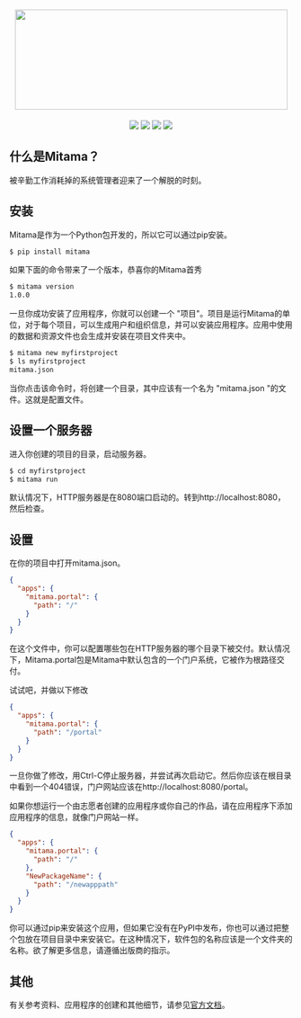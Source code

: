 <h1 align="center">
  <img src="https://user-images.githubusercontent.com/50577904/94712498-86f98d00-0384-11eb-8d97-bbe79a165609.png" height="178" width="485" />
</h1>

<p align="center">
  <img src='https://img.shields.io/github/license/mitama-org/mitama'>
  <img src='https://badge.fury.io/py/mitama.svg'>
  <img src="https://img.shields.io/circleci/build/gh/mitama-org/mitama/master">
  <img src='https://img.shields.io/github/stars/mitama-org/mitama.svg'>
</p>

## 什么是Mitama？

被辛勤工作消耗掉的系统管理者迎来了一个解脱的时刻。

## 安装

Mitama是作为一个Python包开发的，所以它可以通过pip安装。

```bash
$ pip install mitama
```

如果下面的命令带来了一个版本，恭喜你的Mitama首秀

```bash
$ mitama version
1.0.0
```

一旦你成功安装了应用程序，你就可以创建一个 "项目"。项目是运行Mitama的单位，对于每个项目，可以生成用户和组织信息，并可以安装应用程序。应用中使用的数据和资源文件也会生成并安装在项目文件夹中。

```bash
$ mitama new myfirstproject
$ ls myfirstproject
mitama.json
```

当你点击该命令时，将创建一个目录，其中应该有一个名为 "mitama.json "的文件。这就是配置文件。

## 设置一个服务器
进入你创建的项目的目录，启动服务器。

```bash
$ cd myfirstproject
$ mitama run
```

默认情况下，HTTP服务器是在8080端口启动的。转到http://localhost:8080，然后检查。

## 设置
在你的项目中打开mitama.json。

```json
{
  "apps": {
    "mitama.portal": {
      "path": "/"
    }
  }
}
```

在这个文件中，你可以配置哪些包在HTTP服务器的哪个目录下被交付。默认情况下，Mitama.portal包是Mitama中默认包含的一个门户系统，它被作为根路径交付。

试试吧，并做以下修改

```json
{
  "apps": {
    "mitama.portal": {
      "path": "/portal"
    }
  }
}
```

一旦你做了修改，用Ctrl-C停止服务器，并尝试再次启动它。然后你应该在根目录中看到一个404错误，门户网站应该在http://localhost:8080/portal。

如果你想运行一个由志愿者创建的应用程序或你自己的作品，请在应用程序下添加应用程序的信息，就像门户网站一样。

```json
{
  "apps": {
    "mitama.portal": {
      "path": "/"
    },
    "NewPackageName": {
      "path": "/newapppath"
    }
  }
}
```

你可以通过pip来安装这个应用，但如果它没有在PyPI中发布，你也可以通过把整个包放在项目目录中来安装它。在这种情况下，软件包的名称应该是一个文件夹的名称。欲了解更多信息，请遵循出版商的指示。

## 其他
有关参考资料、应用程序的创建和其他细节，请参见[官方文档](https://mitama-docs.netlify.app/index.html)。